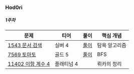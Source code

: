 ### Hod0ri

##### 1주차
|문제|티어|풀이|핵심 개념|
|---|---|---|---|
|[1543 문서 검색 ](https://www.acmicpc.net/problem/1543)|실버 4|[풀이](https://github.com/Hod0ri/Algorithm_Semina/blob/main/3rd_Algorithm/Hod0ri/Week01.md)|탐욕 알고리즘|
|[7569 토마토](https://www.acmicpc.net/problem/7569)|골드 5|[풀이](https://github.com/Hod0ri/Algorithm_Semina/blob/main/3rd_Algorithm/Hod0ri/Week01.md)|BFS|
|[11402 이항 계수 4](https://www.acmicpc.net/problem/11402)|플래티넘 4||뤼카의 정리|
